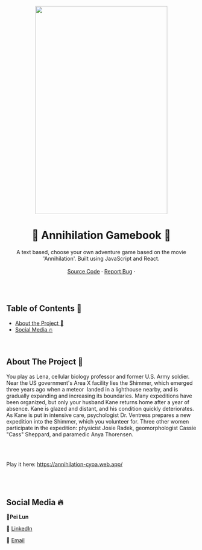 <!DOCTYPE html>
<html>

   <body>
<p align="center">
      <img src="https://alternativemovieposters.com/wp-content/uploads/2018/06/zi_annilation.jpg" width="350"
         height="550">
   </body>
</html>

  <!-- TITLE -->

  <h1 align="center"> 🧬️ Annihilation Gamebook 🧬️</a></h1>
  <p align="center">
    A text based, choose your own adventure game based on the movie 'Annihilation'. Built using JavaScript and React. 
    <br />
    <br />
    <a href="https://github.com/peilunnn/Annihilation-Gamebook/tree/master/src">Source Code</a>
    ·
    <a href="https://github.com/peilunnn/Annihilation-Gamebook/issues">Report Bug</a>
    ·
  </p>

</p>
<br /><br />


<!-- TABLE OF CONTENTS -->

## Table of Contents :notebook_with_decorative_cover:

* [About the Project :eyes:](#about-the-project)
* [Social Media :fire:](#contact)
<br /><br /><br />

## About The Project :eyes:

You play as Lena, cellular biology professor and former U.S. Army soldier. Near the US government's Area X facility lies the Shimmer, which emerged three years ago when a meteor  landed in a lighthouse nearby, and is gradually expanding and increasing its boundaries. Many expeditions have been organized, but only your husband Kane returns home after a year of absence. Kane is glazed and distant, and his condition quickly deteriorates. As Kane is put in intensive care, psychologist Dr. Ventress prepares a new expedition into the Shimmer, which you volunteer for. Three other women participate in the expedition: physicist Josie Radek, geomorphologist Cassie "Cass" Sheppard, and paramedic Anya Thorensen.

<br /><br />

Play it here: https://annihilation-cyoa.web.app/
<br /><br /><br /><br />

## Social Media :fire:

🥂**Pei Lun** 

🔗 [LinkedIn](https://www.linkedin.com/in/pei-lun-tan/)

📧 [Email](mailto:peilunnn@gmail.com)
